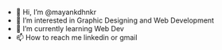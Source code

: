 - 👋 Hi, I’m @mayankdhnkr
- 👀 I’m interested in Graphic Designing and Web Development
- 🌱 I’m currently learning Web Dev
- 📫 How to reach me linkedin or gmail

<!---
mayankdhnkr/mayankdhnkr is a ✨ special ✨ repository because its `README.md` (this file) appears on your GitHub profile.
You can click the Preview link to take a look at your changes.
--->
